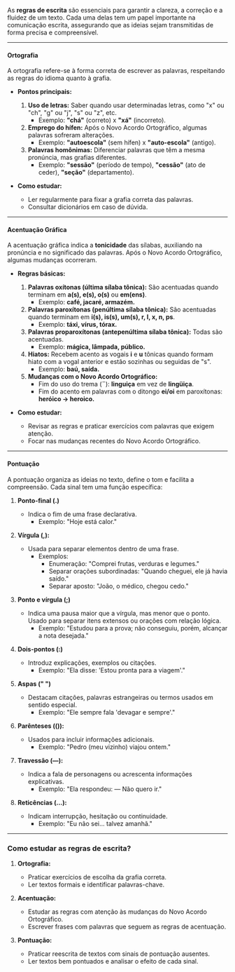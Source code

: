 
As **regras de escrita** são essenciais para garantir a clareza, a correção e a fluidez de um texto. Cada uma delas tem um papel importante na comunicação escrita, assegurando que as ideias sejam transmitidas de forma precisa e compreensível.

---

#### **Ortografia**

A ortografia refere-se à forma correta de escrever as palavras, respeitando as regras do idioma quanto à grafia.

- **Pontos principais:**
    
    1. **Uso de letras:** Saber quando usar determinadas letras, como "x" ou "ch", "g" ou "j", "s" ou "z", etc.
        - Exemplo: **"chá"** (correto) x **"xá"** (incorreto).
    2. **Emprego do hífen:** Após o Novo Acordo Ortográfico, algumas palavras sofreram alterações.
        - Exemplo: **"autoescola"** (sem hífen) x **"auto-escola"** (antigo).
    3. **Palavras homônimas:** Diferenciar palavras que têm a mesma pronúncia, mas grafias diferentes.
        - Exemplo: **"sessão"** (período de tempo), **"cessão"** (ato de ceder), **"seção"** (departamento).
- **Como estudar:**
    
    - Ler regularmente para fixar a grafia correta das palavras.
    - Consultar dicionários em caso de dúvida.

---

#### **Acentuação Gráfica**

A acentuação gráfica indica a **tonicidade** das sílabas, auxiliando na pronúncia e no significado das palavras. Após o Novo Acordo Ortográfico, algumas mudanças ocorreram.

- **Regras básicas:**
    
    1. **Palavras oxítonas (última sílaba tônica):** São acentuadas quando terminam em **a(s), e(s), o(s)** ou **em(ens)**.
        - Exemplo: **café, jacaré, armazém.**
    2. **Palavras paroxítonas (penúltima sílaba tônica):** São acentuadas quando terminam em **i(s), is(s), um(s), r, l, x, n, ps**.
        - Exemplo: **táxi, vírus, tórax.**
    3. **Palavras proparoxítonas (antepenúltima sílaba tônica):** Todas são acentuadas.
        - Exemplo: **mágica, lâmpada, público.**
    4. **Hiatos:** Recebem acento as vogais **i** e **u** tônicas quando formam hiato com a vogal anterior e estão sozinhas ou seguidas de "s".
        - Exemplo: **baú, saída.**
    5. **Mudanças com o Novo Acordo Ortográfico:**
        - Fim do uso do trema (**¨**): **linguiça** em vez de **lingüiça**.
        - Fim do acento em palavras com o ditongo **ei/oi** em paroxítonas: **heróico → heroico.**
- **Como estudar:**
    
    - Revisar as regras e praticar exercícios com palavras que exigem atenção.
    - Focar nas mudanças recentes do Novo Acordo Ortográfico.

---

#### **Pontuação**

A pontuação organiza as ideias no texto, define o tom e facilita a compreensão. Cada sinal tem uma função específica:

1. **Ponto-final (.)**
    
    - Indica o fim de uma frase declarativa.
        - Exemplo: "Hoje está calor."
2. **Vírgula (,):**
    
    - Usada para separar elementos dentro de uma frase.
        - Exemplos:
            - Enumeração: "Comprei frutas, verduras e legumes."
            - Separar orações subordinadas: "Quando cheguei, ele já havia saído."
            - Separar aposto: "João, o médico, chegou cedo."
3. **Ponto e vírgula (;)**
    
    - Indica uma pausa maior que a vírgula, mas menor que o ponto. Usado para separar itens extensos ou orações com relação lógica.
        - Exemplo: "Estudou para a prova; não conseguiu, porém, alcançar a nota desejada."
4. **Dois-pontos (:)**
    
    - Introduz explicações, exemplos ou citações.
        - Exemplo: "Ela disse: 'Estou pronta para a viagem'."
5. **Aspas (" ")**
    
    - Destacam citações, palavras estrangeiras ou termos usados em sentido especial.
        - Exemplo: "Ele sempre fala 'devagar e sempre'."
6. **Parênteses (()):**
    
    - Usados para incluir informações adicionais.
        - Exemplo: "Pedro (meu vizinho) viajou ontem."
7. **Travessão (—):**
    
    - Indica a fala de personagens ou acrescenta informações explicativas.
        - Exemplo: "Ela respondeu: — Não quero ir."
8. **Reticências (...):**
    
    - Indicam interrupção, hesitação ou continuidade.
        - Exemplo: "Eu não sei... talvez amanhã."

---

### **Como estudar as regras de escrita?**

1. **Ortografia:**
    
    - Praticar exercícios de escolha da grafia correta.
    - Ler textos formais e identificar palavras-chave.
2. **Acentuação:**
    
    - Estudar as regras com atenção às mudanças do Novo Acordo Ortográfico.
    - Escrever frases com palavras que seguem as regras de acentuação.
3. **Pontuação:**
    
    - Praticar reescrita de textos com sinais de pontuação ausentes.
    - Ler textos bem pontuados e analisar o efeito de cada sinal.

